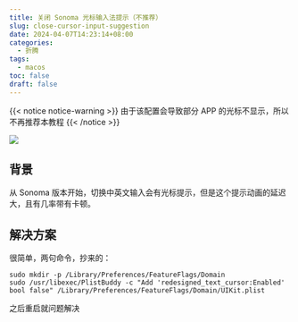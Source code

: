 ```yaml
---
title: 关闭 Sonoma 光标输入法提示（不推荐）
slug: close-cursor-input-suggestion
date: 2024-04-07T14:23:14+08:00
categories:
  - 折腾
tags:
  - macos
toc: false
draft: false
---
```



{{< notice notice-warning >}}
由于该配置会导致部分 APP 的光标不显示，所以不再推荐本教程
{{< /notice >}}


![](https://pic.wtuchuan.com/tuchuang/2024/04/77b6c28db9fa3c54ebe79505d52cd492.png)
## 背景
从 Sonoma 版本开始，切换中英文输入会有光标提示，但是这个提示动画的延迟大，且有几率带有卡顿。
## 解决方案
很简单，两句命令，抄来的：
```
sudo mkdir -p /Library/Preferences/FeatureFlags/Domain
sudo /usr/libexec/PlistBuddy -c "Add 'redesigned_text_cursor:Enabled' bool false" /Library/Preferences/FeatureFlags/Domain/UIKit.plist
```
之后重启就问题解决